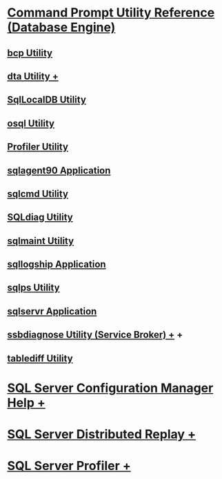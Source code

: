 # [Command Prompt Utility Reference (Database Engine)](command-prompt-utility-reference-database-engine.md)
## [bcp Utility](bcp-utility.md)
## [dta Utility +](dta/dta-utility.md)
## [SqlLocalDB Utility](sqllocaldb-utility.md)
## [osql Utility](osql-utility.md)
## [Profiler Utility](profiler-utility.md)
## [sqlagent90 Application](sqlagent90-application.md)
## [sqlcmd Utility](sqlcmd-utility.md)
## [SQLdiag Utility](sqldiag-utility.md)
## [sqlmaint Utility](sqlmaint-utility.md)
## [sqllogship Application](sqllogship-application.md)
## [sqlps Utility](sqlps-utility.md)
## [sqlservr Application](sqlservr-application.md)
## [ssbdiagnose Utility (Service Broker) +](ssbdiagnose/ssbdiagnose-utility-service-broker.md) +
## [tablediff Utility](tablediff-utility.md)
# [SQL Server Configuration Manager Help +](tools/sql-server-configuration-manager-help.md)
# [SQL Server Distributed Replay +](distributed-replay/sql-server-distributed-replay.md)
# [SQL Server Profiler +](sql-server-profiler/sql-server-profiler.md)

